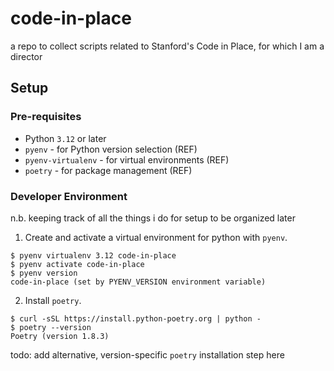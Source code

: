 # code-in-place
a repo to collect scripts related to Stanford's Code in Place, for which I am a director

## Setup

### Pre-requisites

- Python `3.12` or later
- `pyenv` - for Python version selection (REF)
- `pyenv-virtualenv` - for virtual environments (REF)
- `poetry` - for package management (REF)

### Developer Environment

n.b. keeping track of all the things i do for setup to be organized later

1. Create and activate a virtual environment for python with `pyenv`.

```commandline
$ pyenv virtualenv 3.12 code-in-place
$ pyenv activate code-in-place
$ pyenv version
code-in-place (set by PYENV_VERSION environment variable)
```

2. Install `poetry`.

```commandline
$ curl -sSL https://install.python-poetry.org | python -
$ poetry --version
Poetry (version 1.8.3)
```

todo: add alternative, version-specific `poetry` installation step here

